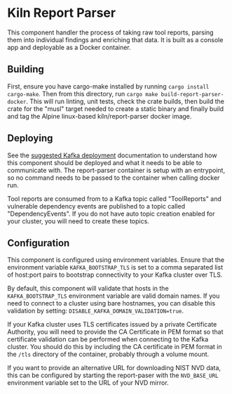 # Kiln Report Parser 

This component handler the process of taking raw tool reports, parsing them into individual findings and enriching that data. It is built as a console app and deployable as a Docker container.

## Building
First, ensure you have cargo-make installed by running `cargo install cargo-make`. Then from this directory, run `cargo make build-report-parser-docker`. This will run linting, unit tests, check the crate builds, then build the crate for the "musl" target needed to create a static binary and finally build and tag the Alpine linux-based kiln/report-parser docker image.

## Deploying
See the [suggested Kafka deployment](../docs/suggested_kafka_deployment.md) documentation to understand how this component should be deployed and what it needs to be able to communicate with. The report-parser container is setup with an entrypoint, so no command needs to be passed to the container when calling docker run.

Tool reports are consumed from to a Kafka topic called "ToolReports" and vulnerable dependency events are published to a topic called "DependencyEvents". If you do not have auto topic creation enabled for your cluster, you will need to create these topics.

## Configuration
This component is configured using environment variables. Ensure that the environment variable `KAFKA_BOOTSTRAP_TLS` is set to a comma separated list of host:port pairs to bootstrap connectivity to your Kafka cluster over TLS.

By default, this component will validate that hosts in the `KAFKA_BOOTSTRAP_TLS` environment variable are valid domain names. If you need to connect to a cluster using bare hostnames, you can disable this validation by setting: `DISABLE_KAFKA_DOMAIN_VALIDATION=true`.

If your Kafka cluster uses TLS certificates issued by a private Certificate Authority, you will need to provide the CA Certificate in PEM format so that certificate validation can be performed when connecting to the Kafka cluster. You should do this by including the CA certificate in PEM format in the `/tls` directory of the container, probably through a volume mount.

If you want to provide an alternative URL for downloading NIST NVD data, this can be configured by starting the report-paser with the `NVD_BASE_URL` environment variable set to the URL of your NVD mirror.
